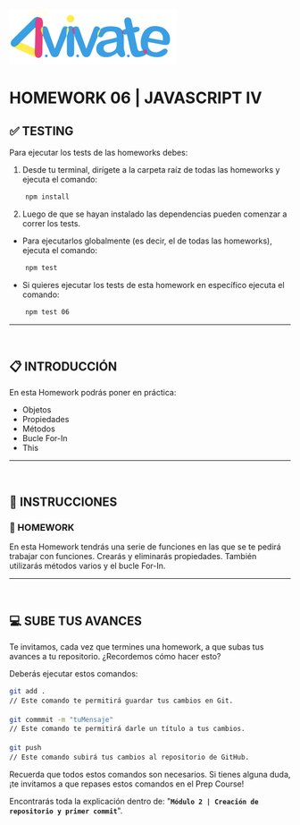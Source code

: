 ![AvivateLogo](../Assets//logoBannerAvivate.png)

# **HOMEWORK 06 | JAVASCRIPT IV**

## **✅ TESTING**

Para ejecutar los tests de las homeworks debes:

1. Desde tu terminal, dirígete a la carpeta raíz de todas las homeworks y ejecuta el comando:

```bash
    npm install
```

2. Luego de que se hayan instalado las dependencias pueden comenzar a correr los tests.

-  Para ejecutarlos globalmente (es decir, el de todas las homeworks), ejecuta el comando:

```bash
    npm test
```

-  Si quieres ejecutar los tests de esta homework en específico ejecuta el comando:

```bash
    npm test 06
```

---

</br >

## **📋 INTRODUCCIÓN**

En esta Homework podrás poner en práctica:

-  Objetos
-  Propiedades
-  Métodos
-  Bucle For-In
-  This

---

</br >

## **📌 INSTRUCCIONES**

### **📍 HOMEWORK**

En esta Homework tendrás una serie de funciones en las que se te pedirá trabajar con funciones. Crearás y eliminarás propiedades. También utilizarás métodos varios y el bucle For-In.

---

</br >

## **💻 SUBE TUS AVANCES**

Te invitamos, cada vez que termines una homework, a que subas tus avances a tu repositorio. ¿Recordemos cómo hacer esto?

Deberás ejecutar estos comandos:

```bash
git add .
// Este comando te permitirá guardar tus cambios en Git.

git commmit -m "tuMensaje"
// Este comando te permitirá darle un título a tus cambios.

git push
// Este comando subirá tus cambios al repositorio de GitHub.
```

Recuerda que todos estos comandos son necesarios. Si tienes alguna duda, ¡te invitamos a que repases estos comandos en el Prep Course!

Encontrarás toda la explicación dentro de: "**`Módulo 2 | Creación de repositorio y primer commit`**".
